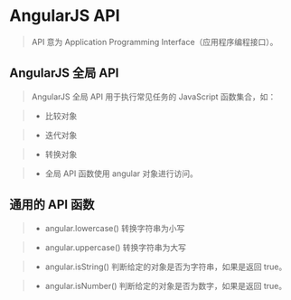 ﻿# AngularJS API

> API 意为 Application Programming Interface（应用程序编程接口）。

## AngularJS 全局 API

> AngularJS 全局 API 用于执行常见任务的 JavaScript 函数集合，如：

> - 比较对象

> - 迭代对象

> - 转换对象

> - 全局 API 函数使用 angular 对象进行访问。

## 通用的 API 函数

> - angular.lowercase()	转换字符串为小写

> - angular.uppercase()	转换字符串为大写

> - angular.isString()	判断给定的对象是否为字符串，如果是返回 true。

> - angular.isNumber()	判断给定的对象是否为数字，如果是返回 true。